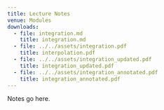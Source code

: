 ```yaml
---
title: Lecture Notes
venue: Modules
downloads:
  - file: integration.md
    title: integration.md
  - file: ../../assets/integration.pdf
    title: interpolation.pdf
  - file: ../../assets/integration_updated.pdf
    title: integration_updated.pdf
  - file: ../../assets/integration_annotated.pdf
    title: integration_annotated.pdf
---
```


Notes go here.